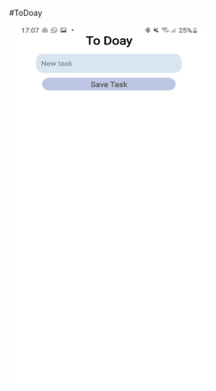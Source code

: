 #ToDoay


<img src="https://github.com/MuriEdu/ToDoay/blob/main/assets/Screenshot_20210705-170746_ToDoay.jpg" width="360" height="645" />

